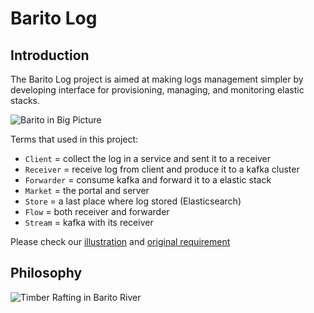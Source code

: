 # Barito Log

## Introduction

The Barito Log project is aimed at making logs management simpler by developing interface for provisioning, managing, and monitoring elastic stacks.

![Barito in Big Picture](3-barito-in-big-picture.png)

Terms that used in this project:
- `Client` = collect the log in a service and sent it to a receiver
- `Receiver` = receive log from client and produce it to a kafka cluster
- `Forwarder` = consume kafka and forward it to a elastic stack
- `Market` = the portal and server 
- `Store` = a last place where log stored (Elasticsearch)
- `Flow` = both receiver and forwarder
- `Stream` = kafka with its receiver

Please check our [illustration](illustration/readme.md) and [original requirement](original_requirement)

## Philosophy

![Timber Rafting in Barito River](0-timber-rafting-in-barito-river.jpg)
